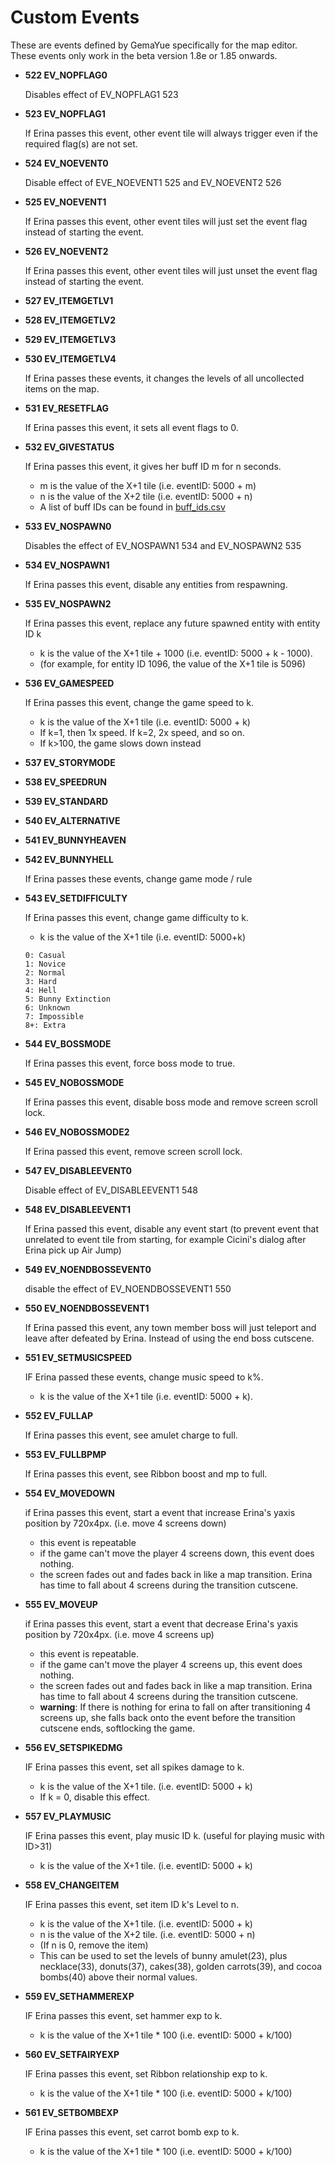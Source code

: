 # Custom Events

These are events defined by GemaYue specifically for the map editor. These events only work in the beta version 1.8e or 1.85 onwards.

- **522 EV_NOPFLAG0**

    Disables effect of EV_NOPFLAG1 523

- **523 EV_NOPFLAG1**

    If Erina passes this event, other event tile will always trigger even if the required flag(s) are not set.

- **524 EV_NOEVENT0**

    Disable effect of  EVE_NOEVENT1 525 and EV_NOEVENT2 526

- **525 EV_NOEVENT1**

    If Erina passes this event, other event tiles will just set the event flag instead of starting the event.

- **526 EV_NOEVENT2**

    If Erina passes this event, other event tiles will just unset the event flag instead of starting the event.


- **527 EV_ITEMGETLV1**
- **528 EV_ITEMGETLV2**
- **529 EV_ITEMGETLV3**
- **530 EV_ITEMGETLV4**

    If Erina passes these events, it changes the levels of all uncollected items on the map.


- **531 EV_RESETFLAG**

    If Erina passes this event, it sets all event flags to 0.

- **532 EV_GIVESTATUS**

    If Erina passes this event, it gives her buff ID m for n seconds.
    - m is the value of the X+1 tile (i.e. eventID: 5000 + m)
    - n is the value of the X+2 tile (i.e. eventID: 5000 + n)
    - A list of buff IDs can be found in [buff_ids.csv](./buff_ids.csv)


- **533 EV_NOSPAWN0**

    Disables the effect of EV_NOSPAWN1 534 and EV_NOSPAWN2 535

- **534 EV_NOSPAWN1**

    If Erina passes this event, disable any entities from respawning.

- **535 EV_NOSPAWN2**

    If Erina passes this event, replace any future spawned entity with entity ID k
    - k is the value of the X+1 tile + 1000 (i.e. eventID: 5000 + k - 1000).
    - (for example, for entity ID 1096, the value of the X+1 tile is 5096)


- **536 EV_GAMESPEED**

    If Erina passes this event, change the game speed to k.
    - k is the value of the X+1 tile (i.e. eventID: 5000 + k)
    - If k=1, then 1x speed. If k=2, 2x speed, and so on.
    - If k>100, the game slows down instead


- **537 EV_STORYMODE**
- **538 EV_SPEEDRUN**
- **539 EV_STANDARD**
- **540 EV_ALTERNATIVE**
- **541 EV_BUNNYHEAVEN**
- **542 EV_BUNNYHELL**

    If Erina passes these events, change game mode / rule


- **543 EV_SETDIFFICULTY**

    If Erina passes this event, change game difficulty to k.
    - k is the value of the X+1 tile (i.e. eventID: 5000+k)
    ```
    0: Casual
    1: Novice
    2: Normal
    3: Hard
    4: Hell
    5: Bunny Extinction
    6: Unknown
    7: Impossible
    8+: Extra
    ```


- **544 EV_BOSSMODE**

    If Erina passes this event, force boss mode to true.

- **545 EV_NOBOSSMODE**

    If Erina passes this event, disable boss mode and remove screen scroll lock.

- **546 EV_NOBOSSMODE2**
    
    If Erina passed this event, remove screen scroll lock.


- **547 EV_DISABLEEVENT0**
    
    Disable effect of EV_DISABLEEVENT1 548

- **548 EV_DISABLEEVENT1**
    
    If Erina passed this event, disable any event start (to prevent event  that unrelated to event tile 
    from starting, for example Cicini's dialog after Erina pick up Air Jump) 

- **549 EV_NOENDBOSSEVENT0**
    
    disable the effect of EV_NOENDBOSSEVENT1 550

- **550 EV_NOENDBOSSEVENT1**
    
    If Erina passed this event, any town member boss will just teleport and leave after defeated by Erina. 
    Instead of using the end boss cutscene. 

- **551 EV_SETMUSICSPEED**
    
    IF Erina passed these events, change music speed to k%.
    - k is the value of the X+1 tile (i.e. eventID: 5000 + k).
    
- **552 EV_FULLAP**

   If Erina passes this event, see amulet charge to full.

- **553 EV_FULLBPMP**

   If Erina passes this event, see Ribbon boost and mp to full.

- **554 EV_MOVEDOWN**

    if Erina passes this event, start a event that increase Erina's yaxis position by 720x4px. (i.e. move 4 screens down)
    - this event is repeatable
    - if the game can't move the player 4 screens down, this event does nothing.
    - the screen fades out and fades back in like a map transition. Erina has time to fall about 4 screens during the transition cutscene.

- **555 EV_MOVEUP**

    if Erina passes this event, start a event that decrease Erina's yaxis position by 720x4px. (i.e. move 4 screens up)
    - this event is repeatable.
    - if the game can't move the player 4 screens up, this event does nothing.
    - the screen fades out and fades back in like a map transition. Erina has time to fall about 4 screens during the transition cutscene.
    - **warning**: If there is nothing for erina to fall on after transitioning 4 screens up, she falls back onto the event before the transition cutscene ends, softlocking the game.

- **556 EV_SETSPIKEDMG**

    IF Erina passes this event, set all spikes damage to k.
    - k is the value of the X+1 tile. (i.e. eventID: 5000 + k)
    - If k = 0, disable this effect.

- **557 EV_PLAYMUSIC**

    IF Erina passes this event, play music ID k. (useful for playing music with ID>31)
    - k is the value of the X+1 tile. (i.e. eventID: 5000 + k)

- **558 EV_CHANGEITEM**

    IF Erina passes this event, set item ID k's Level to n. 
    - k is the value of the X+1 tile. (i.e. eventID: 5000 + k)
    - n is the value of the X+2 tile. (i.e. eventID: 5000 + n)
    - (If n is 0, remove the item)
    - This can be used to set the levels of bunny amulet(23),  plus necklace(33), donuts(37), cakes(38), golden carrots(39), and cocoa bombs(40) above their normal values.
    
- **559 EV_SETHAMMEREXP**
    
    IF Erina passes this event, set hammer exp to k.
    - k is the value of the X+1 tile * 100 (i.e. eventID: 5000 + k/100)

- **560 EV_SETFAIRYEXP**
    
    IF Erina passes this event, set Ribbon relationship exp to k.
    - k is the value of the X+1 tile * 100 (i.e. eventID: 5000 + k/100)

- **561 EV_SETBOMBEXP**
    
    IF Erina passes this event, set carrot bomb exp to k.
    - k is the value of the X+1 tile * 100 (i.e. eventID: 5000 + k/100)

